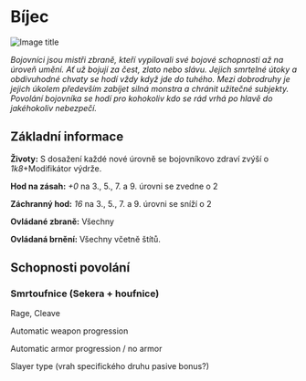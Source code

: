 # Bíjec

![Image title](/assets/classes/fighter.webp)

*Bojovníci jsou mistři zbraně, kteří vypilovali své bojové schopnosti až na úroveň umění. Ať už bojují za čest, zlato nebo slávu. Jejich smrtelné útoky a obdivuhodné chvaty se hodí vždy když jde do tuhého. Mezi dobrodruhy je jejich úkolem především zabíjet silná monstra a chránit užitečné subjekty. Povolání bojovníka se hodí pro kohokoliv kdo se rád vrhá po hlavě do jakéhokoliv nebezpečí.*

## Základní informace

**Životy:** S dosažení každé nové úrovně se bojovníkovo zdraví zvýší o *1k8*+Modifikátor výdrže.

**Hod na zásah:** *+0* na 3., 5., 7. a 9. úrovni se zvedne o 2

**Záchranný hod:** *16* na 3., 5., 7. a 9. úrovni se sníží o 2

**Ovládané zbraně:** Všechny

**Ovládaná brnění:** Všechny včetně štítů.

## Schopnosti povolání

### Smrtoufnice (Sekera + houfnice)

Rage, Cleave

Automatic weapon progression

Automatic armor progression / no armor

Slayer type (vrah specifického druhu pasive bonus?)





